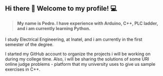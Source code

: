 ## Hi there 👋 Welcome to my profile! 💻

> #### **My name is Pedro.** I have experience with Arduino, C++, PLC ladder, and i am currently learning Python.

I study Electrical Engineering, at Inatel, and i am currently in the first semester of the degree. 

I started my GitHub account to organize the projects i will be working on during my college time. Also, i will be sharing the solutions of some URI online judge problems - platform that my university uses to give us sample exercises in C++.


<!--
**pombozera/pombozera** is a ✨ _special_ ✨ repository because its `README.md` (this file) appears on your GitHub profile.


I have 

Here are some ideas to get you started:

- 🔭 I’m currently working on ...
- 🌱 I’m currently learning ...
- 👯 I’m looking to collaborate on ...
- 🤔 I’m looking for help with ...
- 💬 Ask me about ...
- 📫 How to reach me: ...
- 😄 Pronouns: ...
- ⚡ Fun fact: ...
-->
